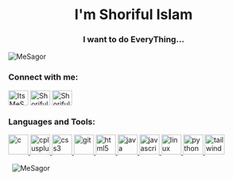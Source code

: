<h1 align="center">I'm Shoriful Islam</h1>
<h3 align="center">I want to do EveryThing...</h3>

<p align="left"> 
  <img src="https://komarev.com/ghpvc/?username=MeSagor&label=Profile%20views&color=0e75b6&style=flat" alt="MeSagor" /> 
</p>

### Connect with me:

<p align="left">
 <a href="https://twitter.com/ItsMeSagor" target="blank"><img align="center" src="https://cdn.jsdelivr.net/npm/simple-icons@3.0.1/icons/twitter.svg" alt="ItsMeSagor" height="30" width="40" /></a>
 <a href="https://www.linkedin.com/in/shoriful-islam-3940411bb/" target="blank"><img align="center" src="https://cdn.jsdelivr.net/npm/simple-icons@3.0.1/icons/linkedin.svg" alt="Shoriful Islam" height="30" width="40" /></a>
 <a href="https://codeforces.com/profile/Shoriful_Islam" target="blank"><img align="center" src="https://cdn.jsdelivr.net/npm/simple-icons@3.0.1/icons/codeforces.svg" alt="Shoriful_Islam" height="30" width="40" /></a>
 </p>


### Languages and Tools:

<p align="left"> 
  <a href="https://www.cprogramming.com/" target="_blank"> 
    <img src="https://devicons.github.io/devicon/devicon.git/icons/c/c-original.svg" alt="c" width="40" height="40"/>
  </a> 
  <a href="https://www.w3schools.com/cpp/" target="_blank"> 
    <img src="https://devicons.github.io/devicon/devicon.git/icons/cplusplus/cplusplus-original.svg" alt="cplusplus" width="40" height="40"/> 
  </a> 
  <a href="https://www.w3schools.com/css/" target="_blank"> 
    <img src="https://devicons.github.io/devicon/devicon.git/icons/css3/css3-original-wordmark.svg" alt="css3" width="40" height="40"/> 
  </a> 
  <a href="https://git-scm.com/" target="_blank"> <img src="https://www.vectorlogo.zone/logos/git-scm/git-scm-icon.svg" alt="git" width="40" height="40"/> 
  </a> 
  <a href="https://www.w3.org/html/" target="_blank"> <img src="https://devicons.github.io/devicon/devicon.git/icons/html5/html5-original-wordmark.svg" alt="html5" width="40" height="40"/>
  </a>
  <a href="https://www.java.com" target="_blank"> <img src="https://devicons.github.io/devicon/devicon.git/icons/java/java-original-wordmark.svg" alt="java" width="40" height="40"/> 
  </a> 
  <a href="https://developer.mozilla.org/en-US/docs/Web/JavaScript" target="_blank"> 
    <img src="https://devicons.github.io/devicon/devicon.git/icons/javascript/javascript-original.svg" alt="javascript" width="40" height="40"/> 
  </a> 
  <a href="https://www.linux.org/" target="_blank"> 
    <img src="https://devicons.github.io/devicon/devicon.git/icons/linux/linux-original.svg" alt="linux" width="40" height="40"/> 
  </a> 
  <a href="https://www.python.org" target="_blank"> 
    <img src="https://devicons.github.io/devicon/devicon.git/icons/python/python-original.svg" alt="python" width="40" height="40"/> 
  </a> 
  <a href="https://tailwindcss.com/" target="_blank"> 
    <img src="https://www.vectorlogo.zone/logos/tailwindcss/tailwindcss-icon.svg" alt="tailwind" width="40" height="40"/> 
  </a> 
</p>

 <p>&nbsp;
   <img align="center" src="https://github-readme-stats.vercel.app/api?username=MeSagor&show_icons=true&locale=en" alt="MeSagor" />
 </p>

